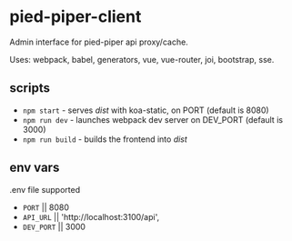# pied-piper-client

Admin interface for pied-piper api proxy/cache.

Uses: webpack, babel, generators, vue, vue-router, joi, bootstrap, sse.

## scripts

* `npm start` - serves _dist_ with koa-static, on PORT (default is 8080)
* `npm run dev` - launches webpack dev server on DEV_PORT (default is 3000)
* `npm run build` - builds the frontend into _dist_

## env vars

.env file supported

* `PORT` || 8080
* `API_URL` || 'http://localhost:3100/api',
* `DEV_PORT` || 3000
